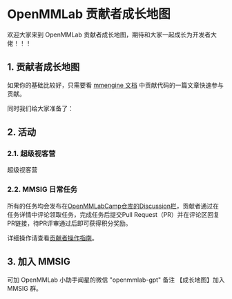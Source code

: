 # OpenMMLab 贡献者成长地图

欢迎大家来到 OpenMMLab 贡献者成长地图，期待和大家一起成长为开发者大佬！！！

## 1. 贡献者成长地图



如果你的基础比较好，只需要看 [mmengine 文档](https://mmengine.readthedocs.io/zh\_CN/latest/notes/contributing.html) 中贡献代码的一篇文章快速参与贡献。

同时我们给大家准备了：





## 2. 活动

### 2.1. 超级视客营

超级视客营

### 2.2. MMSIG 日常任务

所有的任务均会发布在[OpenMMLabCamp仓库的Discussion栏](https://github.com/open-mmlab/OpenMMLabCamp/discussions)，贡献者通过在任务详情中评论领取任务，完成任务后提交Pull Request（PR）并在评论区回复PR链接，待PR评审通过后即可获得积分奖励。

详细操作请查看[贡献者操作指南](activity/taskdoc.md)。



## 3. 加入 MMSIG

可加 OpenMMLab 小助手闻星的微信 "openmmlab-gpt" 备注 【成长地图】加入 MMSIG 群。
